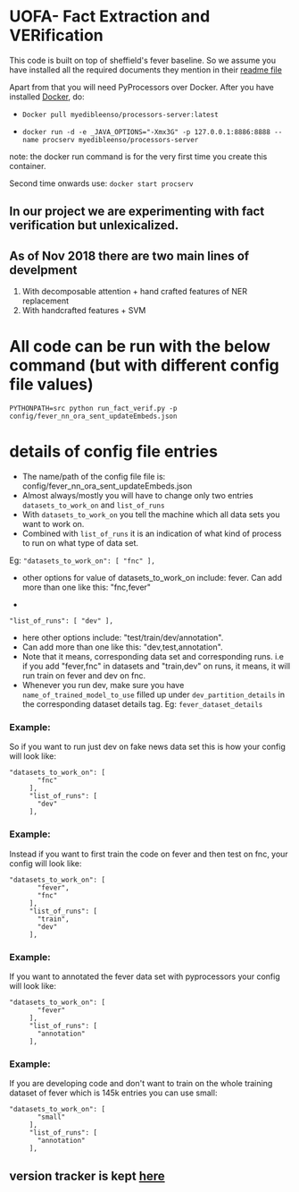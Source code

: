 
# UOFA- Fact Extraction and VERification

This code is built on top of sheffield's fever baseline. So we assume you have installed all the required documents they mention in their [readme file](https://github.com/sheffieldnlp/fever-baselines)


Apart from that you will need PyProcessors over Docker. After you have installed [Docker](https://www.docker.com/), do:


- `Docker pull myedibleenso/processors-server:latest`

- `docker run -d -e _JAVA_OPTIONS="-Xmx3G" -p 127.0.0.1:8886:8888 --name procserv myedibleenso/processors-server`

note: the docker run command is for the very first time you create this container. 

Second time onwards use: `docker start procserv`




## In our project we are experimenting with fact verification but unlexicalized.
## As of Nov 2018 there are two main lines of develpment
1. With decomposable attention + hand crafted features of NER replacement
2. With handcrafted features + SVM

# All code can be run with the below command (but with different config file values)
`PYTHONPATH=src python run_fact_verif.py -p config/fever_nn_ora_sent_updateEmbeds.json`

# details of config file entries
- The name/path of the config file file is: config/fever_nn_ora_sent_updateEmbeds.json
- Almost always/mostly you will have to change only two entries `datasets_to_work_on` and `list_of_runs`
- With `datasets_to_work_on` you tell the machine which all data sets you want to work on. 
- Combined with `list_of_runs` it is an indication of what kind of process to run on what type of data set.

Eg: 
`
"datasets_to_work_on": [
"fnc"
],
`

- other options for value of datasets_to_work_on include: fever. Can add more than one like this: "fnc,fever" 

-

 `
"list_of_runs": [
"dev"
],
`       
- here other options include: "test/train/dev/annotation". 
- Can add more than one like this: "dev,test,annotation". 
- Note that it means, corresponding data set and corresponding runs. i.e if you add "fever,fnc" in datasets and "train,dev" on runs, it means, it will run train on fever and dev on fnc.
- Whenever you run dev, make sure you have `name_of_trained_model_to_use` filled up under `dev_partition_details` in the corresponding dataset details tag. Eg: `fever_dataset_details`
 
### Example:

So if you want to run just dev on fake news data set this is how your config will look like:
```
"datasets_to_work_on": [
       "fnc"
     ],
     "list_of_runs": [
       "dev"
     ],
```

### Example:

Instead if you want to first train the code on fever and then test on fnc,  your config will look like:
```
"datasets_to_work_on": [
       "fever",
       "fnc"
     ],
     "list_of_runs": [
       "train",
       "dev"
     ],
```

### Example:

If you want to annotated the fever data set with pyprocessors your config will look like:
```
"datasets_to_work_on": [
       "fever"
     ],
     "list_of_runs": [
       "annotation"
     ],

```


### Example:

If you are developing code and don't want to train on the whole training dataset of fever
 which is 145k entries you can use small:
```
"datasets_to_work_on": [
       "small"
     ],
     "list_of_runs": [
       "annotation"
     ],

```

## version tracker is kept [here](https://github.com/mithunpaul08/fever-baselines/blob/master/versions.md)

